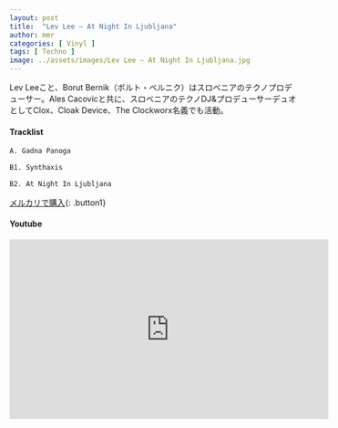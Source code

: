 ```yaml
---
layout: post
title:  "Lev Lee – At Night In Ljubljana"
author: mmr
categories: [ Vinyl ]
tags: [ Techno ]
image: ../assets/images/Lev Lee – At Night In Ljubljana.jpg
---
```


Lev Leeこと、Borut Bernik（ボルト・ベルニク）はスロベニアのテクノプロデューサー。Ales Cacovicと共に、スロベニアのテクノDJ&プロデューサーデュオとしてClox、Cloak Device、The Clockworx名義でも活動。

#### Tracklist
```md
A. Gadna Panoga

B1. Synthaxis

B2. At Night In Ljubljana
```

[メルカリで購入](https://jp.mercari.com/item/m18583721898?afid=6142608987){: .button1}

#### Youtube
<iframe width="560" height="315" src="https://www.youtube.com/embed/GUJyUcm6eR8?si=OWQ0UTrh30yMrgqt" title="YouTube video player" frameborder="0" allow="accelerometer; autoplay; clipboard-write; encrypted-media; gyroscope; picture-in-picture; web-share" referrerpolicy="strict-origin-when-cross-origin" allowfullscreen></iframe>